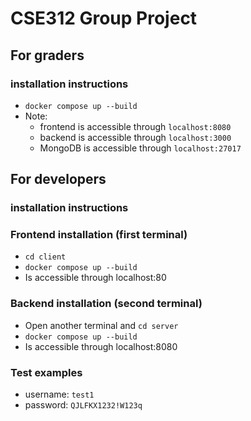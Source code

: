 # CSE312 Group Project

## For graders
### installation instructions
- ```docker compose up --build```
- Note: 
    - frontend is accessible through ```localhost:8080```
    - backend is accessible through ```localhost:3000```
    - MongoDB is accessible through ```localhost:27017```

## For developers 
### installation instructions
### Frontend installation (first terminal)
- ```cd client```
- ```docker compose up --build```
- Is accessible through localhost:80

### Backend installation (second terminal)
- Open another terminal and ```cd server```
- ```docker compose up --build```
- Is accessible through localhost:8080

### Test examples
- username: ```test1```
- password: ```QJLFKX1232!W123q```